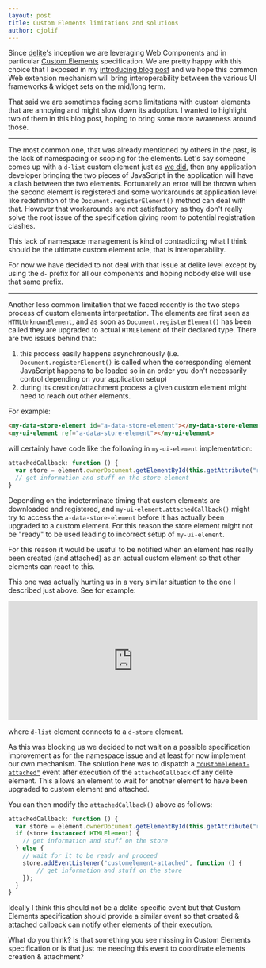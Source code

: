 ```yaml
---
layout: post
title: Custom Elements limitations and solutions
author: cjolif
---
```


Since [delite](http://ibm-js.github.io/delite/)'s inception we are leveraging Web Components and in particular [Custom Elements](http://w3c.github.io/webcomponents/spec/custom) specification. We are pretty happy with this choice that I exposed in my [introducing blog post](http://ibm-js.github.io/2014/07/18/delite-and-deliteful.html) and we hope this common Web extension mechanism will bring interoperability between the various UI frameworks & widget sets on the mid/long term. 

That said we are sometimes facing some limitations with custom elements that are annoying and might slow down its adoption. I wanted to highlight two of them in this blog post, hoping to bring some more awareness around those.

---

The most common one, that was already mentioned by others in the past, is the lack of namespacing or scoping for the elements. Let's say someone comes up with a `d-list` custom element just as [we did](http://ibm-js.github.io/deliteful/docs/0.6.0/list/List.html), then any application developer bringing the two pieces of JavaScript in the application will have a clash between the two elements. Fortunately an error will be thrown when the second element is registered and some workarounds at application level like redefinition of the `Document.registerElement()` method can deal with that. However that workarounds are not satisfactory as they don't really solve the root issue of the specification giving room to potential registration clashes. 

This lack of namespace management is kind of contradicting what I think should be the ultimate custom element role, that is interoperability.

For now we have decided to not deal with that issue at delite level except by using the `d-` prefix for all our components and hoping nobody else will use that same prefix.

---

Another less common limitation that we faced recently is the two steps process of custom elements interpretation. The elements are first seen as `HTMLUnknownElement`, and as soon as `Document.registerElement()` has been called they are upgraded to actual `HTMLElement` of their declared type. There are two issues behind that:

1. this process easily happens asynchronously (i.e. `Document.registerElement()` is called when the corresponding element JavaScript happens to be loaded so in an  order you don't necessarily control depending on your application setup)
2. during its creation/attachment process a given custom element might need to reach out other elements. 

For example:


```html
<my-data-store-element id="a-data-store-element"></my-data-store-element>
<my-ui-element ref="a-data-store-element"></my-ui-element>
```

will certainly have code like the following in `my-ui-element` implementation:

```js
attachedCallback: function () {
  var store = element.ownerDocument.getElementById(this.getAttribute("ref"));
  // get information and stuff on the store element
}
```

Depending on the indeterminate timing that custom elements are downloaded and registered, and `my-ui-element.attachedCallback()` might try to access the `a-data-store-element` before it has actually been upgraded to a custom element. For this reason the store element might not be "ready" to be used leading to incorrect setup of `my-ui-element`.

For this reason it would be useful to be notified when an element has really been created (and attached) as an actual custom element so that other elements can react to this. 

This one was actually hurting us in a very similar situation to the one I described just above. See for example:

<iframe width="100%" height="240" src="http://jsfiddle.net/ibmjs/yw9b3r8q/embedded/html,result,js,css" allowfullscreen="allowfullscreen" frameborder="0">
<a href="http://jsfiddle.net/ibmjs/yw9b3r8q/">checkout the sample on JSFiddle</a></iframe>

where `d-list` element connects to a `d-store` element.

As this was blocking us we decided to not wait on a possible specification improvement as for the namespace issue and at least for now implement our own mechanism. The solution here was to dispatch a [`"customelement-attached"`](http://ibm-js.github.io/delite/docs/api/0.4.0/delite/CustomElement.html#event:customelement-attached) event after execution of the `attachedCallback` of any delite element. This allows an element to wait for another element to have been upgraded to custom element and attached.

You can then modify the `attachedCallback()` above as follows:

```js
attachedCallback: function () {
  var store = element.ownerDocument.getElementById(this.getAttribute("ref"));
  if (store instanceof HTMLElement) {
    // get information and stuff on the store
  } else {
  	// wait for it to be ready and proceed
  	store.addEventListener("customelement-attached", function () {
  	    // get information and stuff on the store
  	});
  }
}
```

Ideally I think this should not be a delite-specific event but that Custom Elements specification should provide a similar event so that created & attached callback can notify other elements of their execution.

What do you think? Is that something you see missing in Custom Elements specification or is that just me needing this event to coordinate elements creation & attachment? 
